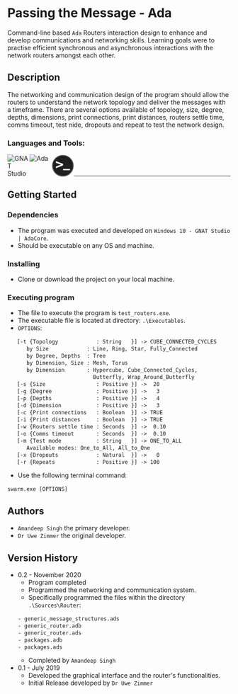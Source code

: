 # Passing the Message - Ada

Command-line based `Ada` Routers interaction design to enhance and develop communications and networking skills. Learning goals were to practise efficient synchronous and asynchronous interactions with the network routers amongst each other.

## Description

The networking and communication design of the program should allow the routers to understand the network topology and deliver the messages with a timeframe. There are several options available of topology, size, degree, depths, dimensions, print connections, print distances, routers settle time, comms timeout, test nide, dropouts and repeat to test the network design.

### Languages and Tools:

[<img align="left" alt="GNAT Studio" height="50px" width="50px" src="https://img2.helpnetsecurity.com/articles/icon_gps.jpg" />][gnat-studio]
[<img align="left" alt="Ada" height="50px" width="50px" src="https://upload.wikimedia.org/wikipedia/commons/d/d6/Ada_Mascot_with_slogan.svg" />][ada]
[<img align="left" alt="Terminal" height="50px" width="50px" src="https://raw.githubusercontent.com/github/explore/80688e429a7d4ef2fca1e82350fe8e3517d3494d/topics/terminal/terminal.png" />][terminal]

<br/>
<br/>

---

## Getting Started

### Dependencies

* The program was executed and developed on `Windows 10 - GNAT Studio | AdaCore`.
* Should be executable on any OS and machine.

### Installing

* Clone or download the project on your local machine.

### Executing program

* The file to execute the program is `test_routers.exe`.
* The executable file is located at directory: `.\Executables`.
* `OPTIONS`:
```
   [-t {Topology            : String   }] -> CUBE_CONNECTED_CYCLES
      by Size            : Line, Ring, Star, Fully_Connected
      by Degree, Depths  : Tree
      by Dimension, Size : Mesh, Torus
      by Dimension       : Hypercube, Cube_Connected_Cycles,
                           Butterfly, Wrap_Around_Butterfly
   [-s {Size                : Positive }] ->  20
   [-g {Degree              : Positive }] ->   3
   [-p {Depths              : Positive }] ->   4
   [-d {Dimension           : Positive }] ->   3
   [-c {Print connections   : Boolean  }] -> TRUE
   [-i {Print distances     : Boolean  }] -> TRUE
   [-w {Routers settle time : Seconds  }] ->  0.10
   [-o {Comms timeout       : Seconds  }] ->  0.10
   [-m {Test mode           : String   }] -> ONE_TO_ALL
      Available modes: One_to_All, All_to_One
   [-x {Dropouts            : Natural  }] ->   0
   [-r {Repeats             : Positive }] -> 100
```
* Use the following terminal command:
```
swarm.exe [OPTIONS]
```

## Authors

* `Amandeep Singh` the primary developer.
* `Dr Uwe Zimmer` the original developer.

## Version History

* 0.2 - November 2020
    * Program completed
    * Programmed the networking and communication system.
    * Specifically programmed the files within the directory `.\Sources\Router`:
    ```
    - generic_message_structures.ads
    - generic_router.adb
    - generic_router.ads
    - packages.adb
    - packages.ads
    ```
    * Completed by `Amandeep Singh`
* 0.1 - July 2019
    * Developed the graphical interface and the router's functionalities.
    * Initial Release developed by `Dr Uwe Zimmer`

[gnat-studio]: https://www.adacore.com/gnatpro/toolsuite/gnatstudio
[ada]: https://www.adacore.com/
[terminal]: https://www.microsoft.com/en-au/p/windows-terminal/9n0dx20hk701
